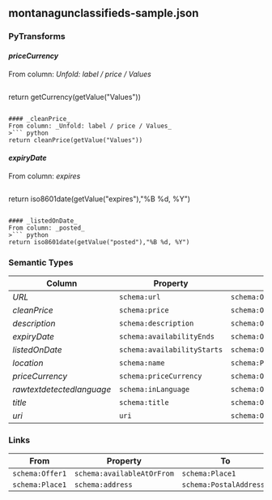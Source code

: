 ## montanagunclassifieds-sample.json

### PyTransforms
#### _priceCurrency_
From column: _Unfold: label / price / Values_
>``` python
return getCurrency(getValue("Values"))
```

#### _cleanPrice_
From column: _Unfold: label / price / Values_
>``` python
return cleanPrice(getValue("Values"))
```

#### _expiryDate_
From column: _expires_
>``` python
return iso8601date(getValue("expires"),"%B %d, %Y")
```

#### _listedOnDate_
From column: _posted_
>``` python
return iso8601date(getValue("posted"),"%B %d, %Y")
```


### Semantic Types
| Column | Property | Class |
|  ----- | -------- | ----- |
| _URL_ | `schema:url` | `schema:Offer1`|
| _cleanPrice_ | `schema:price` | `schema:Offer1`|
| _description_ | `schema:description` | `schema:Offer1`|
| _expiryDate_ | `schema:availabilityEnds` | `schema:Offer1`|
| _listedOnDate_ | `schema:availabilityStarts` | `schema:Offer1`|
| _location_ | `schema:name` | `schema:PostalAddress1`|
| _priceCurrency_ | `schema:priceCurrency` | `schema:Offer1`|
| _rawtextdetectedlanguage_ | `schema:inLanguage` | `schema:Offer1`|
| _title_ | `schema:title` | `schema:Offer1`|
| _uri_ | `uri` | `schema:Offer1`|


### Links
| From | Property | To |
|  --- | -------- | ---|
| `schema:Offer1` | `schema:availableAtOrFrom` | `schema:Place1`|
| `schema:Place1` | `schema:address` | `schema:PostalAddress1`|
